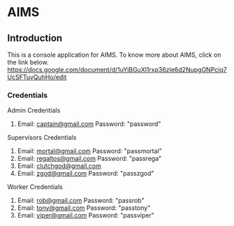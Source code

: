 AIMS
====

Introduction
----
This is a console application for AIMS. To know more about AIMS, click on the link below.
https://docs.google.com/document/d/1uYiBGuXl1rxp36zle6d2NupgONPciq7UcSFTuvQuhHo/edit

### Credentials

Admin Credentials 
1. Email: captain@gmail.com
   Password: "password"

Supervisors Credentials
1. Email: mortal@gmail.com
   Password: "passmortal"
2. Email: regaltos@gmail.com
   Password: "passrega"
3. Email: clutchgod@gmail.com 
4. Email: zgod@gmail.com
   Password: "passzgod"



Worker Credentials
1. Email: rob@gmail.com
   Password: "passrob"
2. Email: tony@gmail.com
   Password: "passtony"
3. Email: viper@gmail.com
   Password: "passviper"
  